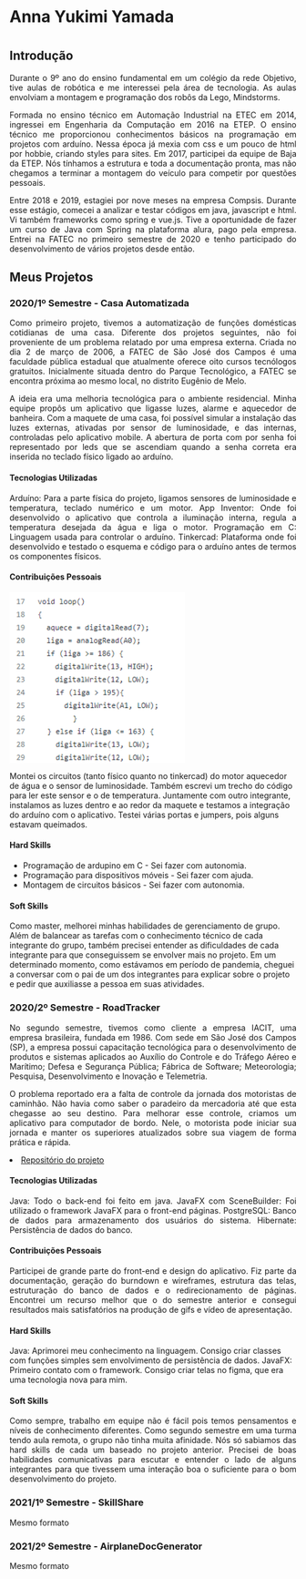 <h1>Anna Yukimi Yamada<h1>

## Introdução

<p align="justify">Durante o 9º ano do ensino fundamental em um colégio da rede Objetivo, tive aulas de robótica e me interessei pela área de tecnologia. As aulas envolviam a montagem e programação dos robôs da Lego, Mindstorms.</p>

<p align="justify">Formada no ensino técnico em Automação Industrial na ETEC em 2014, ingressei em Engenharia da Computação em 2016 na ETEP. O ensino técnico me proporcionou conhecimentos básicos na programação em projetos com arduíno. Nessa época já mexia com css e um pouco de html por hobbie, criando styles para sites. Em 2017, participei da equipe de Baja da ETEP. Nós tínhamos a estrutura e toda a documentação pronta, mas não chegamos a terminar a montagem do veículo para competir por questões pessoais.</p>

<p align="justify">Entre 2018 e 2019, estagiei por nove meses na empresa Compsis. Durante esse estágio, comecei a analizar e testar códigos em java, javascript e html. Vi também frameworks como spring e vue.js. Tive a oportunidade de fazer um curso de Java com Spring na plataforma alura, pago pela empresa.  Entrei na FATEC no primeiro semestre de 2020 e tenho participado do desenvolvimento de vários projetos desde então.</p>

## Meus Projetos

### 2020/1º Semestre - Casa Automatizada
<p align="justify">Como primeiro projeto, tivemos a automatização de funções domésticas cotidianas de uma casa. Diferente dos projetos seguintes, não foi proveniente de um problema relatado por uma empresa externa. Criada no dia 2 de março de 2006, a FATEC de São José dos Campos é uma faculdade pública estadual que atualmente oferece oito cursos tecnólogos gratuitos. Inicialmente situada dentro do Parque Tecnológico, a FATEC se encontra próxima ao mesmo local, no distrito Eugênio de Melo.</p>
<p align="justify">A ideia era uma melhoria tecnológica para o ambiente residencial. Minha equipe propôs um aplicativo que ligasse luzes, alarme e aquecedor de banheira. Com a maquete de uma casa, foi possível simular a instalação das luzes externas, ativadas por sensor de luminosidade, e das internas, controladas pelo aplicativo mobile. A abertura de porta com por senha foi representado por leds que se ascendiam quando a senha correta era inserida no teclado físico ligado ao arduíno.</p>

#### Tecnologias Utilizadas
<p align="justify">Arduíno: Para a parte física do projeto, ligamos sensores de luminosidade e temperatura, teclado numérico e um motor.
App Inventor: Onde foi desenvolvido o aplicativo que controla a iluminação interna, regula a temperatura desejada da água e liga o motor.
Programação em C: Linguagem usada para controlar o arduíno. 
Tinkercad: Plataforma onde foi desenvolvido e testado o esquema e código para o arduíno antes de termos os componentes físicos.</p>

#### Contribuições Pessoais
 
<img align="center" src="https://github.com/YamadaYuu/Portifolio/blob/main/Images/Code%20aquecedor.png"  height="300px">
<p>Montei os circuitos (tanto físico quanto no tinkercad) do motor aquecedor de água e o sensor de luminosidade. Também escrevi um trecho do código para ler este sensor e o de temperatura. Juntamente com outro integrante, instalamos as luzes dentro e ao redor da maquete e testamos a integração do arduíno com o aplicativo. Testei várias portas e jumpers, pois alguns estavam queimados.</p>
 

#### Hard Skills
- Programação de ardupino em C - Sei fazer com autonomia.
- Programação para dispositivos móveis - Sei fazer com ajuda.
- Montagem de circuitos básicos - Sei fazer com autonomia.

#### Soft Skills
<p>Como master, melhorei minhas habilidades de gerenciamento de grupo. Além de balancear as tarefas com o conhecimento técnico de cada integrante do grupo, também precisei entender as dificuldades de cada integrante para que conseguissem se envolver mais no projeto. Em um determinado momento, como estávamos em período de pandemia, cheguei a conversar com o pai de um dos integrantes para explicar sobre o projeto e pedir que auxiliasse a pessoa em suas atividades.</p>

### 2020/2º Semestre - RoadTracker
<p align="justify">No segundo semestre, tivemos como cliente a empresa IACIT, uma empresa brasileira, fundada em 1986. Com sede em São José dos Campos (SP), a empresa possui capacitação tecnológica para o desenvolvimento de produtos e sistemas aplicados ao Auxílio do Controle e do Tráfego Aéreo e Marítimo; Defesa e Segurança Pública; Fábrica de Software; Meteorologia; Pesquisa, Desenvolvimento e Inovação e Telemetria.</p>
<p align="justify">O problema reportado era a falta de controle da jornada dos motoristas de caminhão. Não havia como saber o paradeiro da mercadoria até que esta chegasse ao seu destino. Para melhorar esse controle, criamos um aplicativo para computador de bordo. Nele, o motorista pode iniciar sua jornada e manter os superiores atualizados sobre sua viagem de forma prática e rápida.</p>
<p align="justify"></p>
 
 <li><a href="https://github.com/Syank/PI-JornadaDeMotoristas">Repositório do projeto</a></li>
 
#### Tecnologias Utilizadas
<p align="justify">Java: Todo o back-end foi feito em java.
JavaFX com SceneBuilder: Foi utilizado o framework JavaFX para o front-end páginas.
PostgreSQL: Banco de dados para armazenamento dos usuários do sistema.
Hibernate: Persistência de dados do banco.</p>
 
#### Contribuições Pessoais
<p align="justify">Participei de grande parte do front-end e design do aplicativo. Fiz parte da documentação, geração do burndown e wireframes, estrutura das telas, estruturação do banco de dados e o redirecionamento de páginas. Encontrei um recurso melhor que o do semestre anterior e consegui resultados mais satisfatórios na produção de gifs e vídeo de apresentação.</p>
 
#### Hard Skills
<p>Java: Aprimorei meu conhecimento na linguagem. Consigo criar classes com funções simples sem envolvimento de persistência de dados.
JavaFX: Primeiro contato com o framework. Consigo criar telas no figma, que era uma tecnologia nova para mim.</p>

#### Soft Skills
<p align="justify">Como sempre, trabalho em equipe não é fácil pois temos pensamentos e níveis de conhecimento diferentes. Como segundo semestre em uma turma tendo aula remota, o grupo não tinha muita afinidade. Nós só sabiamos das hard skills de cada um baseado no projeto anterior. Precisei de boas habilidades comunicativas para escutar e entender o lado de alguns integrantes para que tivessem uma interação boa o suficiente para o bom desenvolvimento do projeto. </p>
 
### 2021/1º Semestre - SkillShare
Mesmo formato

### 2021/2º Semestre - AirplaneDocGenerator
Mesmo formato
